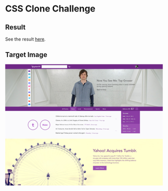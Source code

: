 # CSS Clone Challenge

## Result
See the result [here](mr-bean.netlify.app).

## Target Image
![Yahoo! page screenshot](/yahoo_eisenberg.jpg)



